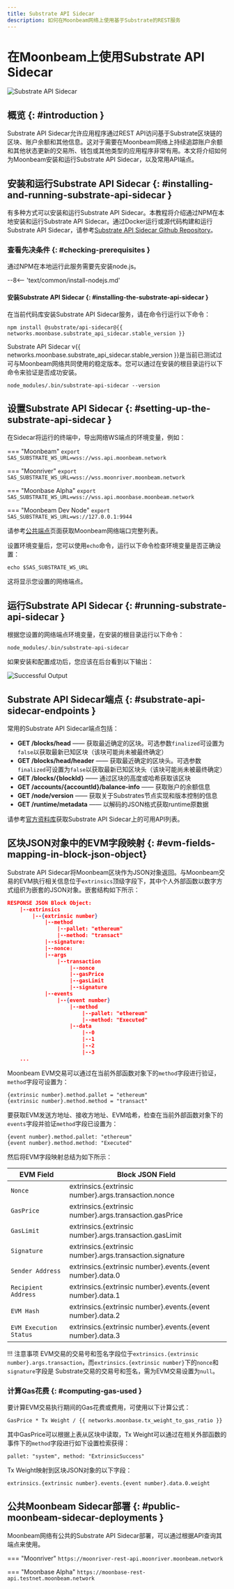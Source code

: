 ```yaml
---
title: Substrate API Sidecar
description: 如何在Moonbeam网络上使用基于Substrate的REST服务
---
```


# 在Moonbeam上使用Substrate API Sidecar

![Substrate API Sidecar](/images/builders/tools/sidecar/sidecar-banner.png)

## 概览 {: #introduction }

Substrate API Sidecar允许应用程序通过REST API访问基于Substrate区块链的区块、账户余额和其他信息。这对于需要在Moonbeam网络上持续追踪账户余额和其他状态更新的交易所、钱包或其他类型的应用程序非常有用。本文将介绍如何为Moonbeam安装和运行Substrate API Sidecar，以及常用API端点。

## 安装和运行Substrate API Sidecar {: #installing-and-running-substrate-api-sidecar } 

有多种方式可以安装和运行Substrate API Sidecar。本教程将介绍通过NPM在本地安装和运行Substrate API Sidecar。通过Docker运行或源代码构建和运行Substrate API Sidecar，请参考[Substrate API Sidecar Github Repository](https://github.com/paritytech/substrate-api-sidecar#readme)。

### 查看先决条件 {: #checking-prerequisites }

通过NPM在本地运行此服务需要先安装node.js。

--8<-- 'text/common/install-nodejs.md'

#### 安装Substrate API Sidecar {: #installing-the-substrate-api-sidecar }

在当前代码库安装Substrate API Sidecar服务，请在命令行运行以下命令：

```
npm install @substrate/api-sidecar@{{ networks.moonbase.substrate_api_sidecar.stable_version }}
```

Substrate API Sidecar v{{ networks.moonbase.substrate_api_sidecar.stable_version }}是当前已测试过可与Moonbeam网络共同使用的稳定版本。您可以通过在安装的根目录运行以下命令来验证是否成功安装。

```
node_modules/.bin/substrate-api-sidecar --version
```

## 设置Substrate API Sidecar {: #setting-up-the-substrate-api-sidecar }

在Sidecar将运行的终端中，导出网络WS端点的环境变量，例如：

=== "Moonbeam"
    ```
    export SAS_SUBSTRATE_WS_URL=wss://wss.api.moonbeam.network
    ```

=== "Moonriver"
    ```
    export SAS_SUBSTRATE_WS_URL=wss://wss.moonriver.moonbeam.network
    ```

=== "Moonbase Alpha"
    ```
    export SAS_SUBSTRATE_WS_URL=wss://wss.api.moonbase.moonbeam.network
    ```

=== "Moonbeam Dev Node"
    ```
    export SAS_SUBSTRATE_WS_URL=ws://127.0.0.1:9944
    ```

请参考[公共端点](/builders/get-started/endpoints/)页面获取Moonbeam网络端口完整列表。

设置环境变量后，您可以使用`echo`命令，运行以下命令检查环境变量是否正确设置：

```
echo $SAS_SUBSTRATE_WS_URL
```

这将显示您设置的网络端点。

## 运行Substrate API Sidecar {: #running-substrate-api-sidecar }

根据您设置的网络端点环境变量，在安装的根目录运行以下命令：

```
node_modules/.bin/substrate-api-sidecar 
```

如果安装和配置成功后，您应该在后台看到以下输出：

![Successful Output](/images/builders/tools/sidecar/sidecar-1.png)

## Substrate API Sidecar端点 {: #substrate-api-sidecar-endpoints }

常用的Substrate API Sidecar端点包括：

 - **GET /blocks/head** —— 获取最近确定的区块。可选参数`finalized`可设置为`false`以获取最新已知区块（该块可能尚未被最终确定）
 - **GET /blocks/head/header** —— 获取最近确定的区块头。可选参数`finalized`可设置为`false`以获取最新已知区块头（该块可能尚未被最终确定）
 - **GET /blocks/{blockId}** —— 通过区块的高度或哈希获取该区块
 - **GET /accounts/{accountId}/balance-info** —— 获取账户的余额信息
 - **GET /node/version** —— 获取关于Substrates节点实现和版本控制的信息
 - **GET /runtime/metadata** —— 以解码的JSON格式获取runtime原数据

请参考[官方资料库](https://paritytech.github.io/substrate-api-sidecar/dist/)获取Substrate API Sidecar上的可用API列表。

## 区块JSON对象中的EVM字段映射 {: #evm-fields-mapping-in-block-json-object}

Substrate API Sidecar将Moonbeam区块作为JSON对象返回。与Moonbeam交易的EVM执行相关信息位于`extrinsics`顶级字段下，其中个人外部函数以数字方式组织为嵌套的JSON对象。嵌套结构如下所示：

```JSON
RESPONSE JSON Block Object:
    |--extrinsics
        |--{extrinsic number}
            |--method
                |--pallet: "ethereum"
                |--method: "transact"
            |--signature:
            |--nonce: 
            |--args
                |--transaction
                    |--nonce
                    |--gasPrice
                    |--gasLimit
                    |--signature
            |--events
                |--{event number}
                    |--method
                        |--pallet: "ethereum"
                        |--method: "Executed"
                    |--data
                        |--0
                        |--1
                        |--2
                        |--3
    ...

```

Moonbeam EVM交易可以通过在当前外部函数对象下的`method`字段进行验证，`method`字段可设置为：

```
{extrinsic number}.method.pallet = "ethereum"
{extrinsic number}.method.method = "transact"
```

要获取EVM发送方地址、接收方地址、EVM哈希，检查在当前外部函数对象下的`events`字段并验证`method`字段已设置为：

```
{event number}.method.pallet: "ethereum"
{event number}.method.method: "Executed" 
```

然后将EVM字段映射总结为如下所示：

| EVM Field              | Block JSON Field                                           |
| ---------------------- | ---------------------------------------------------------- |
| `Nonce`                | extrinsics.{extrinsic number}.args.transaction.nonce       |
| `GasPrice`             | extrinsics.{extrinsic number}.args.transaction.gasPrice    |
| `GasLimit`             | extrinsics.{extrinsic number}.args.transaction.gasLimit    |
| `Signature`            | extrinsics.{extrinsic number}.args.transaction.signature   |
| `Sender Address`       | extrinsics.{extrinsic number}.events.{event number}.data.0 |
| `Recipient Address`    | extrinsics.{extrinsic number}.events.{event number}.data.1 |
| `EVM Hash`             | extrinsics.{extrinsic number}.events.{event number}.data.2 |
| `EVM Execution Status` | extrinsics.{extrinsic number}.events.{event number}.data.3 |

!!! 注意事项
    EVM交易的交易号和签名字段位于`extrinsics.{extrinsic number}.args.transaction`，而`extrinsics.{extrinsic number}`下的`nonce`和`signature`字段是 Substrate交易的交易号和签名，需为EVM交易设置为`null`。


### 计算Gas花费 {: #computing-gas-used }

要计算EVM交易执行期间的Gas花费或费用，可使用以下计算公式：

```
GasPrice * Tx Weight / {{ networks.moonbase.tx_weight_to_gas_ratio }}
```

其中GasPrice可以根据上表从区块中读取，Tx Weight可以通过在相关外部函数的事件下的`method`字段进行如下设置检索获得：

```
pallet: "system", method: "ExtrinsicSuccess" 
```

Tx Weight映射到区块JSON对象的以下字段：

```
extrinsics.{extrinsic number}.events.{event number}.data.0.weight
```

## 公共Moonbeam Sidecar部署 {: #public-moonbeam-sidecar-deployments }

Moonbeam网络有公共的Substrate API Sidecar部署，可以通过根据API查询其端点来使用。

=== "Moonriver"
    ```
    https://moonriver-rest-api.moonriver.moonbeam.network
    ```

=== "Moonbase Alpha"
    ```
    https://moonbase-rest-api.testnet.moonbeam.network
    ```
